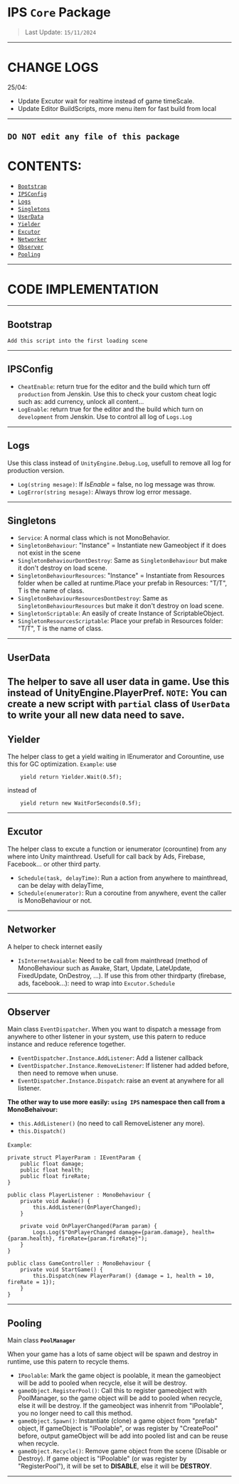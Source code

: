 # IPS `Core` Package
> Last Update: `15/11/2024`
------------------------
# CHANGE LOGS
25/04: 
- Update Excutor wait for realtime instead of game timeScale.
- Update Editor BuildScripts, more menu item for fast build from local 

------------------------
`DO NOT edit any file of this package`
------------------------
# CONTENTS:
- [`Bootstrap`](##bootstrap)
- [`IPSConfig`](##ipsconfig)
- [`Logs`](##logs)
- [`Singletons`](##singletons)
- [`UserData`](##userdata)
- [`Yielder`](##yielder)
- [`Excutor`](##excutor)
- [`Networker`](##networker)
- [`Observer`](##observer)
- [`Pooling`](##pooling)
----------------------------

# CODE IMPLEMENTATION
-----------------------
## Bootstrap
`Add this script into the first loading scene`

----------------------
## IPSConfig

- `CheatEnable`: return true for the editor and the build which turn off `production` from Jenskin. Use this to check your custom cheat logic such as: add currency, unlock all content...
- `LogEnable`: return true for the editor and the build which turn on `development` from Jenskin. Use to control all log of `Logs.Log`

----------------------

## Logs
Use this class instead of `UnityEngine.Debug.Log`, usefull to remove all log for production version.
- `Log(string mesage)`: If *IsEnable* = false, no log message was throw.
- `LogError(string mesage)`: Always throw log error message.
-----------------------

## Singletons
- `Service`: A normal class which is not MonoBehavior. 
- `SingletonBehaviour`: "Instance" = Instantiate new Gameobject if it does not exist in the scene
- `SingletonBehaviourDontDestroy`: Same as `SingletonBehaviour` but make it don't destroy on load scene.
- `SingletonBehaviourResources`: "Instance" = Instantiate from Resources folder when be called at runtime.Place your prefab in Resources: "T/T", T is the name of class.
- `SingletonBehaviourResourcesDontDestroy`: Same as `SingletonBehaviourResources` but make it don't destroy on load scene.
- `SingletonScriptable`: An easily of create Instance of ScriptableObject.
- `SingletonResourcesScriptable`: Place your prefab in Resources folder: "T/T", T is the name of class.
-----------------------

## UserData
The helper to save all user data in game. Use this instead of UnityEngine.PlayerPref.
**`NOTE`**: You can create a new script with `partial` class of `UserData` to write your all new data need to save.
-----------------------

## Yielder
The helper class to get a yield waiting in IEnumerator and Corountine, use this for GC optimization.
`Example`: 
    use 

        yield return Yielder.Wait(0.5f);

instead of
    
        yield return new WaitForSeconds(0.5f);

-----------------------

## Excutor
The helper class to excute a function or ienumerator (corountine) from any where into Unity mainthread. 
Usefull for call back by Ads, Firebase, Facebook... or other third party.

- `Schedule(task, delayTime)`: Run a action from anywhere to mainthread, can be delay with delayTime, 
- `Schedule(enumerator)`: Run a coroutine from anywhere, event the caller is MonoBehaviour or not.
-----------------------

## Networker
A helper to check internet easily
- `IsInternetAvaiable`: Need to be call from mainthread (method of MonoBehaviour such as Awake, Start, Update, LateUpdate, FixedUpdate, OnDestroy, ...). If use this from other thirdparty (firebase, ads, facebook...): need to wrap into `Excutor.Schedule` 

-----------------------

## Observer
Main class `EventDispatcher`.
When you want to dispatch a message from anywhere to other listener in your system, use this patern to reduce instance and reduce reference together.

- `EventDispatcher.Instance.AddListener`: Add a listener callback
- `EventDispatcher.Instance.RemoveListener`: If listener had added before, then need to remove when unuse.
- `EventDispatcher.Instance.Dispatch`: raise an event at anywhere for all listener.

**The other way to use more easily: `using IPS` namespace then call from a MonoBehaivour:**
- `this.AddListener()` (no need to call RemoveListener any more).
- `this.Dispatch()`

`Example`:

    private struct PlayerParam : IEventParam {
        public float damage;
        public float health;
        public float fireRate;
    }
        
    public class PlayerListener : MonoBehaviour {
        private void Awake() {
            this.AddListener(OnPlayerChanged);
        }
        
        private void OnPlayerChanged(Param param) {
            Logs.Log($"OnPlayerChanged damage={param.damage}, health={param.health}, fireRate={param.fireRate}");
        }
    }
    
    public class GameController : MonoBehaviour {
        private void StartGame() {
            this.Dispatch(new PlayerParam() {damage = 1, health = 10, fireRate = 1});
        }
    }
    
-----------------------

## Pooling
Main class **`PoolManager`**

When your game has a lots of same object will be spawn and destroy in runtime, use this patern to recycle thems.

- `IPoolable`: Mark the game object is poolable, it mean the gameobject will be add to pooled when recycle, else it will be destroy.
- `gameObject.RegisterPool()`: Call this to register gameobject with PoolManager, so the game object will be add to pooled when recycle, else it will be destroy. If the gameobject was inhenrit from "IPoolable", you no longer need to call this method.
- `gameObject.Spawn()`: Instantiate (clone) a game object from "prefab" object, If gameObject is  "IPoolable", or was register by "CreatePool" before, output gameObject will be add into pooled list and can be reuse when recycle.
- `gameObject.Recycle()`: Remove game object from the scene (Disable or Destroy). If game object is "IPoolable" (or was register by "RegisterPool"), it will be set to **DISABLE**, else it will be **DESTROY**.

-----------------------

